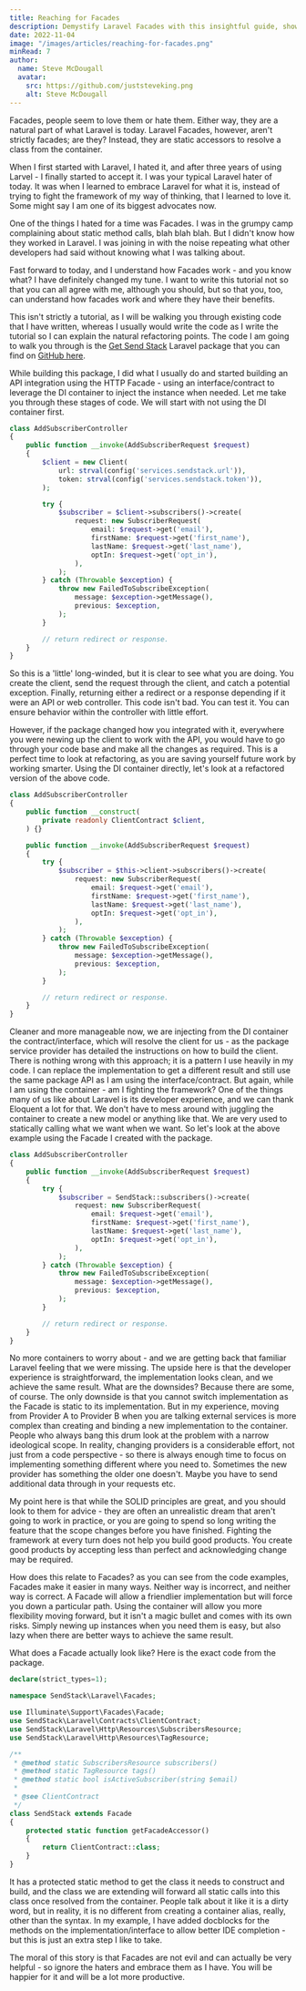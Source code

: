 ```yaml
---
title: Reaching for Facades
description: Demystify Laravel Facades with this insightful guide, showcasing their practicality in creating clear and efficient code, and embracing Laravel's unique features.
date: 2022-11-04
image: "/images/articles/reaching-for-facades.png"
minRead: 7
author:
  name: Steve McDougall
  avatar:
    src: https://github.com/juststeveking.png
    alt: Steve McDougall
---
```


Facades, people seem to love them or hate them. Either way, they are a natural part of what Laravel is today. Laravel Facades, however, aren't strictly facades; are they? Instead, they are static accessors to resolve a class from the container.

When I first started with Laravel, I hated it, and after three years of using Larvel - I finally started to accept it. I was your typical Laravel hater of today. It was when I learned to embrace Laravel for what it is, instead of trying to fight the framework of my way of thinking, that I learned to love it. Some might say I am one of its biggest advocates now.

One of the things I hated for a time was Facades. I was in the grumpy camp complaining about static method calls, blah blah blah. But I didn't know how they worked in Laravel. I was joining in with the noise repeating what other developers had said without knowing what I was talking about. 

Fast forward to today, and I understand how Facades work - and you know what? I have definitely changed my tune. I want to write this tutorial not so that you can all agree with me, although you should, but so that you, too, can understand how facades work and where they have their benefits.

This isn't strictly a tutorial, as I will be walking you through existing code that I have written, whereas I usually would write the code as I write the tutorial so I can explain the natural refactoring points. The code I am going to walk you through is the [Get Send Stack](https://getsendstack.com/) Laravel package that you can find on [GitHub here](https://github.com/getsendstack/laravel-sendstack).

While building this package, I did what I usually do and started building an API integration using the HTTP Facade - using an interface/contract to leverage the DI container to inject the instance when needed. Let me take you through these stages of code. We will start with not using the DI container first.

```php
class AddSubscriberController
{
    public function __invoke(AddSubscriberRequest $request)
    {
        $client = new Client(
            url: strval(config('services.sendstack.url')),
            token: strval(config('services.sendstack.token')),
        );

        try {
            $subscriber = $client->subscribers()->create(
                request: new SubscriberRequest(
                    email: $request->get('email'),
                    firstName: $request->get('first_name'),
                    lastName: $request->get('last_name'),
                    optIn: $request->get('opt_in'),
                ),
            );
        } catch (Throwable $exception) {
            throw new FailedToSubscribeException(
                message: $exception->getMessage(),
                previous: $exception,
            );
        }

        // return redirect or response.
    }
}
```

So this is a 'little' long-winded, but it is clear to see what you are doing. You create the client, send the request through the client, and catch a potential exception. Finally, returning either a redirect or a response depending if it were an API or web controller. This code isn't bad. You can test it. You can ensure behavior within the controller with little effort. 

However, if the package changed how you integrated with it, everywhere you were newing up the client to work with the API, you would have to go through your code base and make all the changes as required. This is a perfect time to look at refactoring, as you are saving yourself future work by working smarter. Using the DI container directly, let's look at a refactored version of the above code.

```php
class AddSubscriberController
{
    public function __construct(
        private readonly ClientContract $client,
    ) {}

    public function __invoke(AddSubscriberRequest $request)
    {
        try {
            $subscriber = $this->client->subscribers()->create(
                request: new SubscriberRequest(
                    email: $request->get('email'),
                    firstName: $request->get('first_name'),
                    lastName: $request->get('last_name'),
                    optIn: $request->get('opt_in'),
                ),
            );
        } catch (Throwable $exception) {
            throw new FailedToSubscribeException(
                message: $exception->getMessage(),
                previous: $exception,
            );
        }

        // return redirect or response.
    }
}
```

Cleaner and more manageable now, we are injecting from the DI container the contract/interface, which will resolve the client for us - as the package service provider has detailed the instructions on how to build the client. There is nothing wrong with this approach; it is a pattern I use heavily in my code. I can replace the implementation to get a different result and still use the same package API as I am using the interface/contract. But again, while I am using the container - am I fighting the framework? One of the things many of us like about Laravel is its developer experience, and we can thank Eloquent a lot for that. We don't have to mess around with juggling the container to create a new model or anything like that. We are very used to statically calling what we want when we want. So let's look at the above example using the Facade I created with the package.

```php
class AddSubscriberController
{
    public function __invoke(AddSubscriberRequest $request)
    {
        try {
            $subscriber = SendStack::subscribers()->create(
                request: new SubscriberRequest(
                    email: $request->get('email'),
                    firstName: $request->get('first_name'),
                    lastName: $request->get('last_name'),
                    optIn: $request->get('opt_in'),
                ),
            );
        } catch (Throwable $exception) {
            throw new FailedToSubscribeException(
                message: $exception->getMessage(),
                previous: $exception,
            );
        }

        // return redirect or response.
    }
}
```

No more containers to worry about - and we are getting back that familiar Laravel feeling that we were missing. The upside here is that the developer experience is straightforward, the implementation looks clean, and we achieve the same result. What are the downsides? Because there are some, of course. The only downside is that you cannot switch implementation as the Facade is static to its implementation. But in my experience, moving from Provider A to Provider B when you are talking external services is more complex than creating and binding a new implementation to the container. People who always bang this drum look at the problem with a narrow ideological scope. In reality, changing providers is a considerable effort, not just from a code perspective - so there is always enough time to focus on implementing something different where you need to. Sometimes the new provider has something the older one doesn't. Maybe you have to send additional data through in your requests etc.

My point here is that while the SOLID principles are great, and you should look to them for advice - they are often an unrealistic dream that aren't going to work in practice, or you are going to spend so long writing the feature that the scope changes before you have finished. Fighting the framework at every turn does not help you build good products. You create good products by accepting less than perfect and acknowledging change may be required.

How does this relate to Facades? as you can see from the code examples, Facades make it easier in many ways. Neither way is incorrect, and neither way is correct. A Facade will allow a friendlier implementation but will force you down a particular path. Using the container will allow you more flexibility moving forward, but it isn't a magic bullet and comes with its own risks. Simply newing up instances when you need them is easy, but also lazy when there are better ways to achieve the same result.

What does a Facade actually look like? Here is the exact code from the package.

```php
declare(strict_types=1);

namespace SendStack\Laravel\Facades;

use Illuminate\Support\Facades\Facade;
use SendStack\Laravel\Contracts\ClientContract;
use SendStack\Laravel\Http\Resources\SubscribersResource;
use SendStack\Laravel\Http\Resources\TagResource;

/**
 * @method static SubscribersResource subscribers()
 * @method static TagResource tags()
 * @method static bool isActiveSubscriber(string $email)
 *
 * @see ClientContract
 */
class SendStack extends Facade
{
    protected static function getFacadeAccessor()
    {
        return ClientContract::class;
    }
}
```

It has a protected static method to get the class it needs to construct and build, and the class we are extending will forward all static calls into this class once resolved from the container. People talk about it like it is a dirty word, but in reality, it is no different from creating a container alias, really, other than the syntax. In my example, I have added docblocks for the methods on the implementation/interface to allow better IDE completion - but this is just an extra step I like to take.

The moral of this story is that Facades are not evil and can actually be very helpful - so ignore the haters and embrace them as I have. You will be happier for it and will be a lot more productive.
